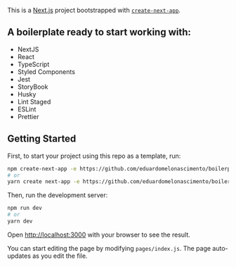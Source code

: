 This is a [Next.js](https://nextjs.org/) project bootstrapped with [`create-next-app`](https://github.com/vercel/next.js/tree/canary/packages/create-next-app).

## A boilerplate ready to start working with:
   
   - NextJS
   - React 
   - TypeScript
   - Styled Components
   - Jest
   - StoryBook
   - Husky 
   - Lint Staged
   - ESLint 
   - Prettier

## Getting Started

First, to start your project using this repo as a template, run:

```bash
npm create-next-app -e https://github.com/eduardomelonascimento/boilerplate-next
# or
yarn create next-app -e https://github.com/eduardomelonascimento/boilerplate-next
```

Then, run the development server:

```bash
npm run dev
# or
yarn dev
```

Open [http://localhost:3000](http://localhost:3000) with your browser to see the result.

You can start editing the page by modifying `pages/index.js`. The page auto-updates as you edit the file.
